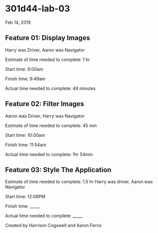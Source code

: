 # 301d44-lab-03
Feb 14, 2019


## Feature 01: Display Images

Harry was Driver, Aaron was Navigator

Estimate of time needed to complete: 1 hr

Start time: 9:00am

Finish time: 9:49am

Actual time needed to complete: 49 minutes



## Feature 02: Filter Images

Aaron was Driver, Harry was Navigator

Estimate of time needed to complete: 45 min

Start time: 10:00am

Finish time: 11:54am

Actual time needed to complete: 1hr 54min


## Feature 03: Style The Application

Estimate of time needed to complete: 1.5 hr
Harry was driver, Aaron was Navigator

Start time: 12:08PM

Finish time: _____

Actual time needed to complete: _____



Created by Harrison Cogswell and Aaron Ferris
